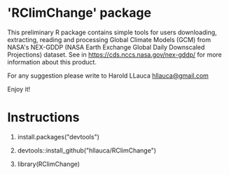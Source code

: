 'RClimChange' package
========================

This preliminary R package contains simple tools for users downloading, extracting, reading and processing Global Climate Models (GCM) from NASA's NEX-GDDP (NASA Earth Exchange Global Daily Downscaled Projections) dataset. See in https://cds.nccs.nasa.gov/nex-gddp/ for more information about this product.

For any suggestion please write to Harold LLauca <hllauca@gmail.com>

Enjoy it!


Instructions
============
1. install.packages("devtools")

2. devtools::install_github("hllauca/RClimChange")

3. library(RClimChange)
